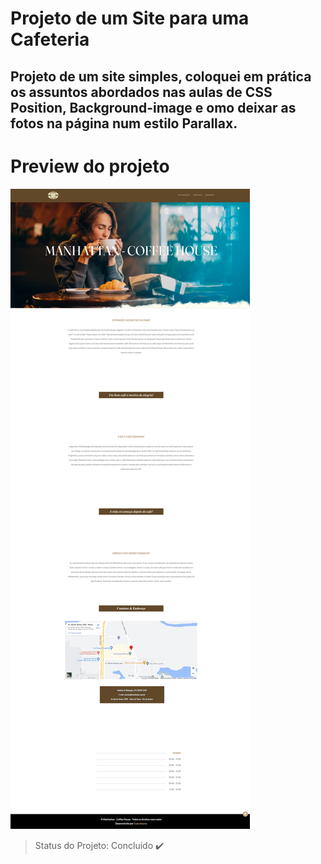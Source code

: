 # Projeto de um Site para uma Cafeteria

## Projeto de um site simples, coloquei em prática os assuntos abordados nas aulas de CSS Position, Background-image e omo deixar as fotos na página num estilo Parallax.

# Preview do projeto
<img src="assets/img/tela.jpeg">

> Status do Projeto: Concluido :heavy_check_mark:
